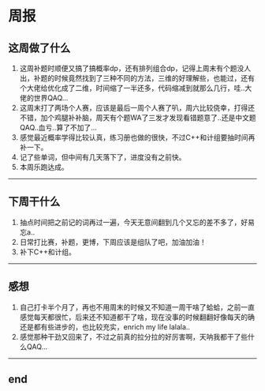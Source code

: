 # 周报
## 这周做了什么
1. 这周补题时顺便又搞了搞概率dp，还有排列组合dp，记得上周末有个题没人出，补题的时候竟然找到了三种不同的方法，三维的好理解些，也能过，还有个大佬给优化成了二维，时间缩了一半还多，代码缩减到就那么几行，哇..大佬的世界QAQ...
2. 这周末打了两场个人赛，应该是最后一周个人赛了叭，周六比较侥幸，打得还不错，加个鸡腿补补脑，周天有个题WA了三发才发现看错题意了..还是中文题QAQ..血亏..算了不加了...
3. 感觉最近概率学得比较认真，练习册也做的很快，不过C++和计组要抽时间再补一下。
4. 记了些单词，但中间有几天落下了，进度没有之前快。
5. 本周乐跑达成。
---

## 下周干什么
1. 抽点时间把之前记的词再过一遍，今天无意间翻到几个又忘的差不多了，好易忘a..
2. 日常打比赛，补题，更博，下周应该是组队了吧，加油加油！
3. 补下C++和计组。
---

## 感想
1. 自己打卡半个月了，再也不用周末的时候又不知道一周干啥了蛤蛤，之前一直感觉每天都很忙，后来还不知道都干了啥，现在没事的时候翻翻好像每天的确还是都有些进步的，也比较充实，enrich my life lalala..
2. 感觉那种干劲又回来了，不过之前真的拉分拉的好厉害啊，天呐我都干了些什么QAQ...
---

## end
